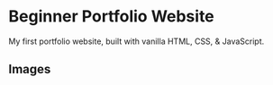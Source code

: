 # Beginner Portfolio Website

My first portfolio website, built with vanilla HTML, CSS, & JavaScript.


## Images


